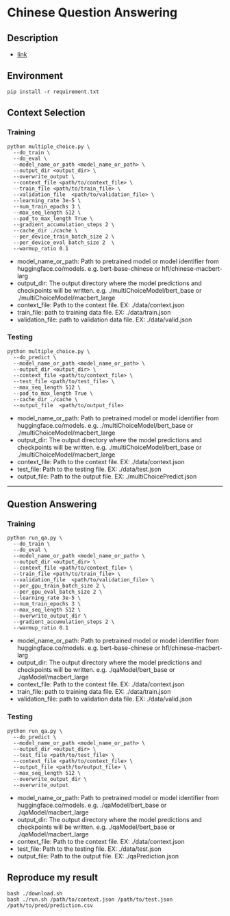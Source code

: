 # Chinese Question Answering

## Description
- [link](https://docs.google.com/presentation/d/16QCzxSJoCRgx5ONlU8UU9H2qbKyRyGkSKzT9msEtuAc/edit#slide=id.gcf6a22f398_0_414)

## Environment
```shell
pip install -r requirement.txt
```

## Context Selection
### Training
```shell=
python multiple_choice.py \
  --do_train \
  --do_eval \
  --model_name_or_path <model_name_or_path> \
  --output_dir <output_dir> \
  --overwrite_output \
  --context_file <path/to/context_file> \
  --train_file <path/to/train_file> \
  --validation_file  <path/to/validation_file> \
  --learning_rate 3e-5 \
  --num_train_epochs 3 \
  --max_seq_length 512 \
  --pad_to_max_length True \
  --gradient_accumulation_steps 2 \
  --cache_dir ./cache \
  --per_device_train_batch_size 2 \
  --per_device_eval_batch_size 2  \
  --warmup_ratio 0.1
```
- model_name_or_path: Path to pretrained model or model identifier from huggingface.co/models. e.g. bert-base-chinese or hfl/chinese-macbert-larg
- output_dir: The output directory where the model predictions and checkpoints will be written. e.g. ./multiChoiceModel/bert_base or ./multiChoiceModel/macbert_large
- context_file: Path to the context file. EX: ./data/context.json
- train_file: path to training data file. EX: ./data/train.json
- validation_file: path to validation data file. EX: ./data/valid.json

### Testing
```shell=
python multiple_choice.py \
  --do_predict \
  --model_name_or_path <model_name_or_path> \
  --output_dir <output_dir> \
  --context_file <path/to/context_file> \
  --test_file <path/to/test_file> \
  --max_seq_length 512 \
  --pad_to_max_length True \
  --cache_dir ./cache \
  --output_file  <path/to/output_file>
```
- model_name_or_path: Path to pretrained model or model identifier from huggingface.co/models. e.g. ./multiChoiceModel/bert_base or ./multiChoiceModel/macbert_large
- output_dir: The output directory where the model predictions and checkpoints will be written. e.g. ./multiChoiceModel/bert_base or ./multiChoiceModel/macbert_large
- context_file: Path to the context file. EX: ./data/context.json
- test_file: Path to the testing file. EX: ./data/test.json
- output_file: Path to the output file. EX: ./multiChoicePredict.json

---
## Question Answering
### Training
```shell=
python run_qa.py \
  --do_train \
  --do_eval \
  --model_name_or_path <model_name_or_path> \
  --output_dir <output_dir> \
  --context_file <path/to/context_file> \
  --train_file <path/to/train_file> \
  --validation_file  <path/to/validation_file> \
  --per_gpu_train_batch_size 2 \
  --per_gpu_eval_batch_size 2 \
  --learning_rate 3e-5 \
  --num_train_epochs 3 \
  --max_seq_length 512 \
  --overwrite_output_dir \
  --gradient_accumulation_steps 2 \
  --warmup_ratio 0.1
```
- model_name_or_path: Path to pretrained model or model identifier from huggingface.co/models. e.g. bert-base-chinese or hfl/chinese-macbert-larg
- output_dir: The output directory where the model predictions and checkpoints will be written. e.g. ./qaModel/bert_base or ./qaModel/macbert_large
- context_file: Path to the context file. EX: ./data/context.json
- train_file: path to training data file. EX: ./data/train.json
- validation_file: path to validation data file. EX: ./data/valid.json

### Testing
```shell=
python run_qa.py \
  --do_predict \
  --model_name_or_path <model_name_or_path> \
  --output_dir <output_dir> \
  --test_file <path/to/test_file> \
  --context_file <path/to/context_file> \
  --output_file <path/to/output_file> \
  --max_seq_length 512 \
  --overwrite_output_dir \
  --overwrite_output  
```
- model_name_or_path: Path to pretrained model or model identifier from huggingface.co/models. e.g. ./qaModel/bert_base or ./qaModel/macbert_large
- output_dir: The output directory where the model predictions and checkpoints will be written. e.g. ./qaModel/bert_base or ./qaModel/macbert_large
- context_file: Path to the context file. EX: ./data/context.json
- test_file: Path to the testing file. EX: ./data/test.json
- output_file: Path to the output file. EX: ./qaPrediction.json

## Reproduce my result
```shell=
bash ./download.sh
bash ./run.sh /path/to/context.json /path/to/test.json  /path/to/pred/prediction.csv
```
